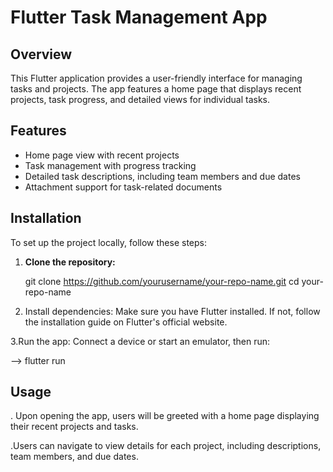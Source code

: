 # Flutter Task Management App

## Overview
This Flutter application provides a user-friendly interface for managing tasks and projects. The app features a home page that displays recent projects, task progress, and detailed views for individual tasks.

## Features

- Home page view with recent projects
- Task management with progress tracking
- Detailed task descriptions, including team members and due dates
- Attachment support for task-related documents


## Installation
To set up the project locally, follow these steps:

1. **Clone the repository:**

   git clone https://github.com/yourusername/your-repo-name.git
   cd your-repo-name

2. Install dependencies: Make sure you have Flutter installed. If not, follow the installation guide on Flutter's official website.

3.Run the app: Connect a device or start an emulator, then run:

 --> flutter run

## Usage

. Upon opening the app, users will be greeted with a home page displaying their recent projects and tasks.

.Users can navigate to view details for each project, including descriptions, team members, and due dates.